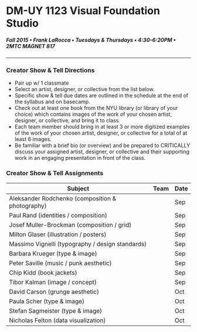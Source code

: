 # DM-UY 1123 Visual Foundation Studio
##### Fall 2015 • Frank LaRocca • Tuesdays & Thursdays • 4:30-6:20PM • 2MTC MAGNET 817 

---

### Creator Show & Tell Directions
* Pair up w/ 1 classmate
* Select an artist, designer, or collective from the list below.
* Specific show & tell due dates are outlined in the schedule at the end of the syllabus and on basecamp.
* Check out at least one book from the NYU library (or library of your choice) which contains images of the work of your chosen artist, designer, or collective, and bring it to class. 
* Each team member should bring in at least 3 or more digitized examples of the work of your chosen artist, designer, or collective for a total of at least 6 images.
* Be familiar with a brief bio (or overview) and be prepared to CRITICALLY discuss your assigned artist, designer, or collective and their supporting work in an engaging presentation in front of the class. 

### Creator Show & Tell Assignments

Subject | Team | Date
--- | --- | ---
Aleksander Rodchenko (composition & photography) | | Sep
Paul Rand (identities / composition) |  | Sep
Josef Muller-Brockman (composition / grid) | | Sep
Milton Glaser (illustration / posters) |  | Sep
Massimo Vignelli (typography / design standards) | | Sep
Barbara Krueger (type & image) |  |  Sep
Peter Saville (music / punk aesthetic) |  | Sep
Chip Kidd (book jackets)  |  | Sep
Tibor Kalman (image / concept) | | Sep
David Carson (grunge aesthetic) |  | Oct 
Paula Scher (type & image) |  | Oct 
Stefan Sagmeister (type & image) |  | Oct 
Nicholas Felton (data visualization) |  | Oct


